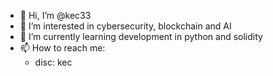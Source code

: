 - 👋 Hi, I’m @kec33
- 👀 I’m interested in cybersecurity, blockchain and AI
- 🌱 I’m currently learning development in python and solidity  
- 📫 How to reach me:
    - disc: kec

<!---
kec33/kec33 is a ✨ special ✨ repository because its `README.md` (this file) appears on your GitHub profile.
You can click the Preview link to take a look at your changes.
--->
